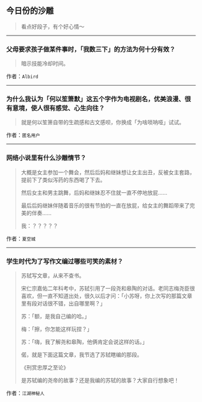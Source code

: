 ## 今日份的沙雕

> 看点好段子，有个好心情～


 
---

### 父母要求孩子做某件事时，「我数三下」的方法为何十分有效？

> 暗示技能冷却时间。


作者：`Albird`

---

### 为什么我认为「何以笙箫默」这五个字作为电视剧名，优美浪漫、很有意境，使人很有感觉、心生向往？

> 就是何以笙箫自带的生疏感和古文感呗，你换成「为啥唢呐哑」试试。


作者：`匿名用户`

---

### 网络小说里有什么沙雕情节？

> 大概是女主参加一个舞会，然后后妈和继妹想让女主出丑，反被女主套路，提前下了类似泻药的东西喝了下去。
> 
> 然后女主和男主跳舞，后妈和继妹忍不住就一直不停地放屁……
> 
> 最后后妈继妹伴随着音乐的很有节拍的一直在放屁，给女主的舞蹈带来了完美的伴奏……
> 
> 我：？？？？？


作者：`夏空城`

---

### 学生时代为了写作文编过哪些可笑的素材？

> 苏轼写文章，从来不查书。
> 
> 宋仁宗嘉佑二年科考中，苏轼引用了一段尧和皋陶的对话。老同志梅尧臣很喜欢，但一直不知道出处，很久以后才问：「小苏呀，你上次写的那篇文章里有段对话很不错，出自哪里啊？」
> 
> 苏：「额，是我自己编的哈。」
> 
> 梅：「擦，你怎能这样玩捏？」
> 
> 苏：「嗨，我了解尧和皋陶，他俩肯定会说这样的话。」
> 
> 偌，就是下面这篇文章，我节选了苏轼瞎编的那段。
> 
> 《刑赏忠厚之至论》
> 
> 是苏轼编的尧帝的故事？还是我编的苏轼的故事？大家自行想象吧！


作者：`江湖神秘人`